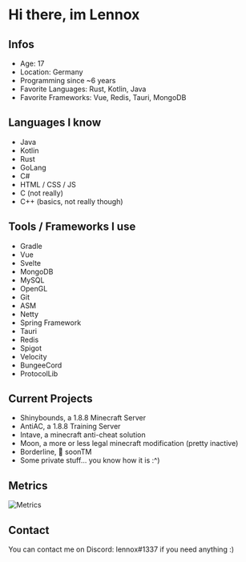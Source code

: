# Hi there, im Lennox

## Infos
- Age: 17
- Location: Germany
- Programming since ~6 years
- Favorite Languages: Rust, Kotlin, Java
- Favorite Frameworks: Vue, Redis, Tauri, MongoDB

## Languages I know
- Java
- Kotlin
- Rust
- GoLang
- C#
- HTML / CSS / JS
- C (not really)
- C++ (basics, not really though)

## Tools / Frameworks I use
- Gradle
- Vue
- Svelte
- MongoDB
- MySQL
- OpenGL
- Git
- ASM
- Netty
- Spring Framework
- Tauri
- Redis
- Spigot 
- Velocity
- BungeeCord
- ProtocolLib

## Current Projects
- Shinybounds, a 1.8.8 Minecraft Server
- AntiAC, a 1.8.8 Training Server
- Intave, a minecraft anti-cheat solution
- Moon, a more or less legal minecraft modification (pretty inactive)
- Borderline, 🥸 soonTM
- Some private stuff... you know how it is :^)

## Metrics

![Metrics](https://metrics.lecoq.io/officialLennox)

## Contact
You can contact me on Discord: lennox#1337 if you need anything :)
